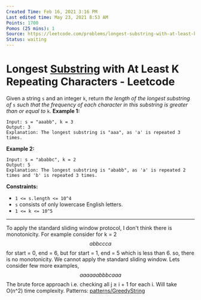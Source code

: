 ```yaml
---
Created Time: Feb 16, 2021 3:16 PM
Last edited time: May 23, 2021 8:53 AM
Points: 1700
Pomos (25 mins): 1
Source: https://leetcode.com/problems/longest-substring-with-at-least-k-repeating-characters/
Status: waiting
---
```


# Longest [Substring](Substring.md) with At Least K Repeating Characters - Leetcode

Given a string `s` and an integer `k`, return *the length of the longest substring of* `s` *such that the frequency of each character in this substring is greater than or equal to* `k`.
**Example 1:**
```
Input: s = "aaabb", k = 3
Output: 3
Explanation: The longest substring is "aaa", as 'a' is repeated 3 times.
```
**Example 2:**
```
Input: s = "ababbc", k = 2
Output: 5
Explanation: The longest substring is "ababb", as 'a' is repeated 2 times and 'b' is repeated 3 times.
```
**Constraints:**
- `1 <= s.length <= 10^4`
- `s` consists of only lowercase English letters.
- `1 <= k <= 10^5`
---
To apply the standard sliding window protocol, I don't think there is monotonicity. For example consider for k = 2
$$abbccca$$
for start = 0, end = 6, but for start = 1, end = 5 which is less than 6. so, there is no monotonicity. We cannot apply the standard sliding window. 
Lets consider few more examples, 
$$aaaaaabbbcaaa$$
The brute force approach i.e. checking all j ≥ i + 1 for each i. Will take O(n^2) time complexity.
Patterns: [patterns/Greedy](patterns/Greedy.md)[String](String)
